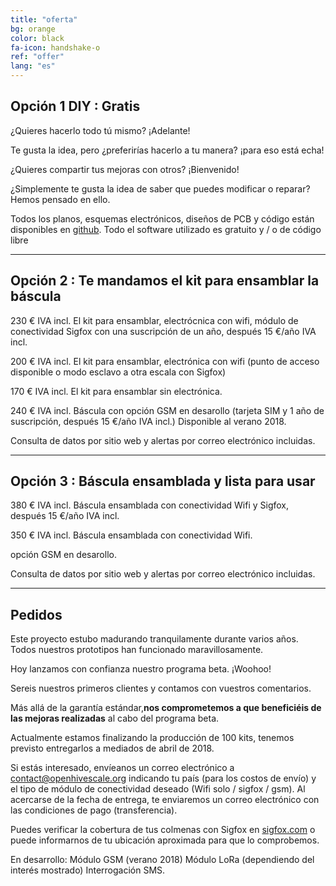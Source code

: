 ```yaml
---
title: "oferta"
bg: orange
color: black
fa-icon: handshake-o
ref: "offer"
lang: "es"
---
```


## Opción 1 DIY : Gratis

¿Quieres hacerlo todo tú mismo? ¡Adelante!

Te gusta la idea, pero ¿preferirías hacerlo a tu manera? ¡para eso está echa!

¿Quieres compartir tus mejoras con otros?  ¡Bienvenido!

¿Simplemente te gusta la idea de saber que puedes modificar o reparar? Hemos pensado en ello.

Todos los planos, esquemas electrónicos, diseños de PCB y código están disponibles en [github](https://github.com/openhivescale).
Todo el software utilizado es gratuito y / o de código libre

-------------------------

## Opción  2 : Te mandamos el kit para ensamblar la báscula 

230 € IVA incl. El kit para ensamblar, electrócnica con wifi, módulo de conectividad Sigfox con una suscripción de un año, después 15 €/año IVA incl.

200 € IVA incl. El kit para ensamblar, electrónica con wifi (punto de acceso disponible o modo esclavo a otra escala con Sigfox)

170 € IVA incl. El kit para ensamblar sin electrónica.

240 € IVA incl. Báscula con opción GSM en desarollo (tarjeta SIM y 1 año de suscripción, después 15 €/año IVA incl.) Disponible al verano 2018.

Consulta de datos por sitio web y alertas por correo electrónico incluidas.

-------------------------

## Opción 3 : Báscula ensamblada y lista para usar

380 € IVA incl. Báscula ensamblada con conectividad Wifi y Sigfox, después 15 €/año IVA incl.

350 € IVA incl. Báscula ensamblada con conectividad Wifi.

opción GSM en desarollo.

Consulta de datos por sitio web y alertas por correo electrónico incluidas.

-------------------------

## Pedidos

Este proyecto estubo madurando tranquilamente durante varios años. Todos nuestros prototipos han funcionado maravillosamente.

Hoy lanzamos con confianza nuestro programa beta. ¡Woohoo!

Sereis nuestros primeros clientes y contamos con vuestros comentarios.

Más allá de la garantía estándar,**nos comprometemos a que beneficiéis de las mejoras realizadas** al cabo del programa beta.

Actualmente estamos finalizando la producción de 100 kits, tenemos previsto entregarlos a mediados de abril de 2018.

Si estás interesado, envíeanos un correo electrónico a contact@openhivescale.org indicando tu país (para los costos de envío) y el tipo de módulo de conectividad deseado (Wifi solo / sigfox / gsm). Al acercarse de la fecha de entrega, te enviaremos un correo electrónico con las condiciones de pago (transferencia).

Puedes verificar la cobertura de tus colmenas con Sigfox en [sigfox.com](https://www.sigfox.com/en/coverage) o puede informarnos de tu ubicación aproximada para que lo comprobemos.

En desarrollo: Módulo GSM (verano 2018) Módulo LoRa (dependiendo del interés mostrado) Interrogación SMS.
